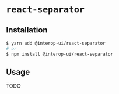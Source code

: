 # `react-separator`

## Installation

```sh
$ yarn add @interop-ui/react-separator
# or
$ npm install @interop-ui/react-separator
```

## Usage

TODO
